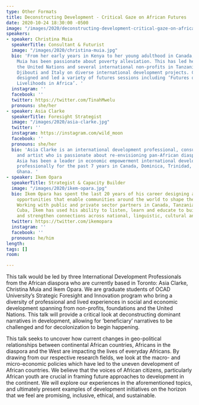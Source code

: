 ```yaml
---
type: Other Formats
title: Deconstructing Development - Critical Gaze on African Futures
date: 2020-10-24 18:30:00 -0500
image: "/images/2020/deconstructing-development-critical-gaze-on-african-futures.jpg"
speakers:
- speaker: Christina Muia
  speakerTitle: Consultant & Futurist
  image: "/images/2020/christina-muia.jpg"
  bio: 'From her early years in Kenya to her young adulthood in Canada, Christina
    Muia has been passionate about poverty alleviation. This has led her to work with
    the United Nations and several international non-profits in Tanzania, Rwanda,
    Djibouti and Italy on diverse international development projects. Christina has
    designed and led a variety of futures sessions including ‘Futures of Youth Sustainable
    Livelihoods in Africa’. '
  instagram: ''
  facebook: ''
  twitter: https://twitter.com/TinahMwelu
  pronouns: she/her
- speaker: Asia Clarke
  speakerTitle: Foresight Strategist
  image: "/images/2020/asia-clarke.jpg"
  twitter: ''
  instagram: https://instagram.com/wild_moon
  facebook: ''
  pronouns: she/her
  bio: 'Asia Clarke is an international development professional, consultant, strategist
    and artist who is passionate about re-envisioning pan-African diaspora futures.
    Asia has been a leader in economic empowerment international development projects
    professionally for the past 7 years in Canada, Dominica, Trinidad, eSwatini and
    Ghana. '
- speaker: Ikem Opara
  speakerTitle: Strategist & Capacity Builder
  image: "/images/2020/ikem-opara.jpg"
  bio: Ikem Opara has spent the last 20 years of his career designing and building
    opportunities that enable communities around the world to shape their own futures.
    Working with public and private sector partners in Canada, Tanzania, Kenya and
    Cuba, Ikem has used his ability to listen, learn and educate to build relationships
    and strengthen connections across national, linguistic, cultural and other borders.
  twitter: https://twitter.com/ikemopara
  instagram: ''
  facebook: ''
  pronouns: he/him
length: 
tags: []
room: 

---
```

This talk would be led by three International Development Professionals from the African diaspora who are currently based in Toronto: Asia Clarke, Christina Muia and Ikem Opara. We are graduate students of OCAD University’s Strategic Foresight and Innovation program who bring a diversity of professional and lived experiences in social and economic development spanning from non-profits, foundations and the United Nations. This talk will provide a critical look at deconstructing dominant narratives in development, allowing for ‘beneficiary’ narratives to be challenged and for decolonization to begin happening. 

This talk seeks to uncover how current changes in geo-political relationships between continental African countries, Africans in the diaspora and the West are impacting the lives of everyday Africans. By drawing from our respective research fields, we look at the macro- and micro-economic policies which have led to the uneven development of African countries. We believe that the voices of African citizens, particularly African youth are crucial in framing future approaches to development in the continent. We will explore our experiences in the aforementioned topics, and ultimately present examples of development initiatives on the horizon that we feel are promising, inclusive, ethical, and sustainable.